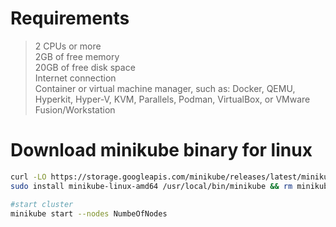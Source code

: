 # Requirements

> 2 CPUs or more</br>
>  2GB of free memory</br>
> 20GB of free disk space</br>
> Internet connection</br>
> Container or virtual machine manager, such as: Docker, QEMU, Hyperkit, Hyper-V, KVM, Parallels, Podman, VirtualBox, or VMware Fusion/Workstation

# Download minikube binary for linux
```bash
curl -LO https://storage.googleapis.com/minikube/releases/latest/minikube-linux-amd64
sudo install minikube-linux-amd64 /usr/local/bin/minikube && rm minikube-linux-amd64

#start cluster
minikube start --nodes NumbeOfNodes

```